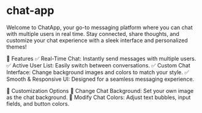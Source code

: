 # chat-app

Welcome to ChatApp, your go-to messaging platform where you can chat with multiple users in real time. Stay connected, share thoughts, and customize your chat experience with a sleek interface and personalized themes!

🚀 Features
✅ Real-Time Chat: Instantly send messages with multiple users.
✅ Active User List: Easily switch between conversations.
✅ Custom Chat Interface: Change background images and colors to match your style.
✅ Smooth & Responsive UI: Designed for a seamless messaging experience.

🎨 Customization Options
🔹 Change Chat Background: Set your own image as the chat background.
🔹 Modify Chat Colors: Adjust text bubbles, input fields, and button colors.

